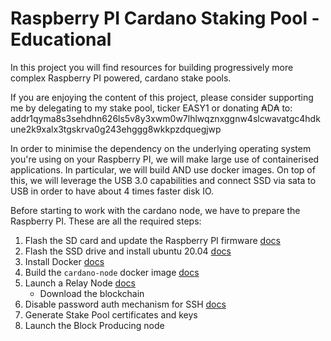 # Raspberry PI Cardano Staking Pool - Educational

In this project you will find resources for building progressively more complex Raspberry PI powered,
cardano stake pools.

If you are enjoying the content of this project, please consider supporting me by delegating to my stake pool, ticker EASY1 or
donating ₳D₳ to: addr1qyma8s3sehdhn626ls5v8y3xwm0w7lhlwqznxggnw4slcwavatgc4hdkune2k9xalx3tgskrva0g243ehggg8wkkpzdquegjwp

In order to minimise the dependency on the underlying operating system you're using on your Raspberry PI, we will
make large use of containerised applications. In particular, we will build AND use docker images.
On top of this, we will leverage the USB 3.0 capabilities and connect SSD via sata to USB in order to have about 4 times 
faster disk IO.

Before starting to work with the cardano node, we have to prepare the Raspberry PI. These are all the required steps:

1. Flash the SD card and update the Raspberry PI firmware [docs](/MICRO_SD.md)
2. Flash the SSD drive and install ubuntu 20.04 [docs](/SSD.md)
3. Install Docker [docs](/DOCKER.md)
4. Build the `cardano-node` docker image [docs](/BUILD_CARDANO_NODE.md)
5. Launch a Relay Node [docs](/RELAY_MODE.md)
    * Download the blockchain
6. Disable password auth mechanism for SSH [docs](/SSH.md)
7. Generate Stake Pool certificates and keys
8. Launch the Block Producing node
